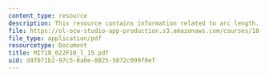 ```yaml
---
content_type: resource
description: This resource contains information related to arc length.
file: https://ol-ocw-studio-app-production.s3.amazonaws.com/courses/18-022-calculus-of-several-variables-fall-2010/d4f071b297c58a0e88255872c099f0ef_MIT18_022F10_l_15.pdf
file_type: application/pdf
resourcetype: Document
title: MIT18_022F10_l_15.pdf
uid: d4f071b2-97c5-8a0e-8825-5872c099f0ef
---
```

